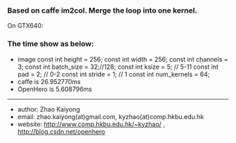 ###  Based on caffe im2col. Merge the loop into one kernel.

On GTX640:

### The time show as below:
* 	image 
	const int height = 256;
	const int width = 256;
	const int channels = 3;
	const int batch_size = 32;//128;
	const int ksize = 5; // 5-11
	const int pad = 2; // 0-2
	const int stride = 1; // 1
	const int num_kernels = 64;
* caffe is 26.952770ms
* OpenHero is 5.608796ms

--------------------------------------------------
* author:		Zhao Kaiyong
* email: zhao.kaiyong(at)gmail.com, kyzhao(at)comp.hkbu.edu.hk
* website: http://www.comp.hkbu.edu.hk/~kyzhao/ , http://blog.csdn.net/openhero